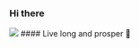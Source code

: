 ### Hi there 
<img src="https://github-readme-stats.vercel.app/api/top-langs/?username=pjmalva&layout=default&langs_count=10&theme=radical"/>
#### Live long and prosper 🖖
